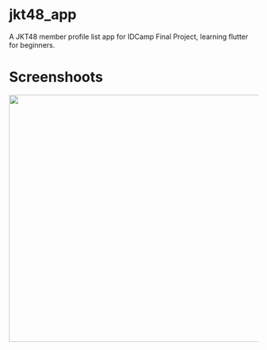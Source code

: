 # jkt48_app

A JKT48 member profile list app for IDCamp Final Project, learning flutter for beginners.  

# Screenshoots

<img src="https://github.com/zakoraa/final-project-IDCamp-beginner-flutter/assets/129678009/6640ff31-72e8-41dd-be7b-897c1e3a7313" height="498" width="683"/>

